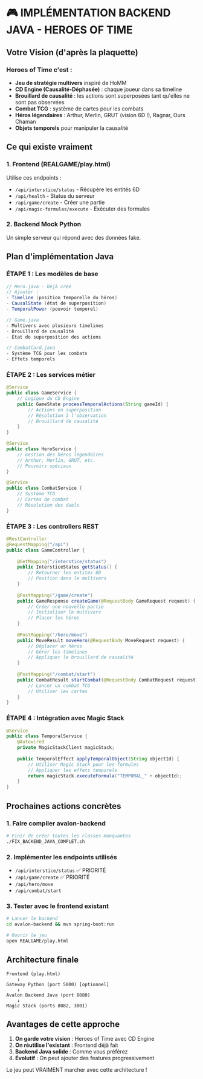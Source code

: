 # 🎮 IMPLÉMENTATION BACKEND JAVA - HEROES OF TIME

## Votre Vision (d'après la plaquette)

### Heroes of Time c'est :
- **Jeu de stratégie multivers** inspiré de HoMM
- **CD Engine (Causalité-Déphasée)** : chaque joueur dans sa timeline
- **Brouillard de causalité** : les actions sont superposées tant qu'elles ne sont pas observées
- **Combat TCG** : système de cartes pour les combats
- **Héros légendaires** : Arthur, Merlin, GRUT (vision 6D !), Ragnar, Ours Chaman
- **Objets temporels** pour manipuler la causalité

## Ce qui existe vraiment

### 1. Frontend (REALGAME/play.html)
Utilise ces endpoints :
- `/api/interstice/status` - Récupère les entités 6D
- `/api/health` - Status du serveur
- `/api/game/create` - Créer une partie
- `/api/magic-formulas/execute` - Exécuter des formules

### 2. Backend Mock Python
Un simple serveur qui répond avec des données fake.

## Plan d'implémentation Java

### ÉTAPE 1 : Les modèles de base
```java
// Hero.java - Déjà créé
// Ajouter :
- Timeline (position temporelle du héros)
- CausalState (état de superposition)
- TemporalPower (pouvoir temporel)

// Game.java
- Multivers avec plusieurs timelines
- Brouillard de causalité
- État de superposition des actions

// CombatCard.java
- Système TCG pour les combats
- Effets temporels
```

### ÉTAPE 2 : Les services métier

```java
@Service
public class GameService {
    // Logique du CD Engine
    public GameState processTemporalActions(String gameId) {
        // Actions en superposition
        // Résolution à l'observation
        // Brouillard de causalité
    }
}

@Service  
public class HeroService {
    // Gestion des héros légendaires
    // Arthur, Merlin, GRUT, etc.
    // Pouvoirs spéciaux
}

@Service
public class CombatService {
    // Système TCG
    // Cartes de combat
    // Résolution des duels
}
```

### ÉTAPE 3 : Les controllers REST

```java
@RestController
@RequestMapping("/api")
public class GameController {
    
    @GetMapping("/interstice/status")
    public IntersticeStatus getStatus() {
        // Retourner les entités 6D
        // Position dans le multivers
    }
    
    @PostMapping("/game/create")
    public GameResponse createGame(@RequestBody GameRequest request) {
        // Créer une nouvelle partie
        // Initialiser le multivers
        // Placer les héros
    }
    
    @PostMapping("/hero/move")
    public MoveResult moveHero(@RequestBody MoveRequest request) {
        // Déplacer un héros
        // Gérer les timelines
        // Appliquer le brouillard de causalité
    }
    
    @PostMapping("/combat/start")
    public CombatResult startCombat(@RequestBody CombatRequest request) {
        // Lancer un combat TCG
        // Utiliser les cartes
    }
}
```

### ÉTAPE 4 : Intégration avec Magic Stack

```java
@Service
public class TemporalService {
    @Autowired
    private MagicStackClient magicStack;
    
    public TemporalEffect applyTemporalObject(String objectId) {
        // Utiliser Magic Stack pour les formules
        // Appliquer les effets temporels
        return magicStack.executeFormula("TEMPORAL_" + objectId);
    }
}
```

## Prochaines actions concrètes

### 1. Faire compiler avalon-backend
```bash
# Finir de créer toutes les classes manquantes
./FIX_BACKEND_JAVA_COMPLET.sh
```

### 2. Implémenter les endpoints utilisés
- `/api/interstice/status` ✅ PRIORITÉ
- `/api/game/create` ✅ PRIORITÉ  
- `/api/hero/move`
- `/api/combat/start`

### 3. Tester avec le frontend existant
```bash
# Lancer le backend
cd avalon-backend && mvn spring-boot:run

# Ouvrir le jeu
open REALGAME/play.html
```

## Architecture finale

```
Frontend (play.html)
    ↓
Gateway Python (port 5000) [optionnel]
    ↓
Avalon Backend Java (port 8080)
    ↓
Magic Stack (ports 8082, 3001)
```

## Avantages de cette approche

1. **On garde votre vision** : Heroes of Time avec CD Engine
2. **On réutilise l'existant** : Frontend déjà fait
3. **Backend Java solide** : Comme vous préférez
4. **Évolutif** : On peut ajouter des features progressivement

Le jeu peut VRAIMENT marcher avec cette architecture !